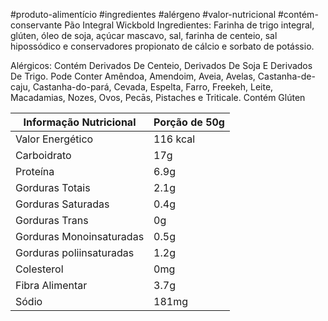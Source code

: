 #produto-alimentício #ingredientes #alérgeno #valor-nutricional #contém-conservante
Pão Integral Wickbold
Ingredientes: Farinha de trigo integral, glúten, óleo de soja, açúcar mascavo, sal, farinha de centeio, sal hipossódico e conservadores propionato de cálcio e sorbato de potássio. 

Alérgicos: Contém Derivados De Centeio, Derivados De Soja E Derivados De Trigo. Pode Conter Amêndoa, Amendoim, Aveia, Avelas, Castanha-de-caju, Castanha-do-pará, Cevada, Espelta, Farro, Freekeh, Leite, Macadamias, Nozes, Ovos, Pecās, Pistaches e Triticale. Contém Glúten

| Informação Nutricional|Porção de 50g|
| --- | --- |
|Valor Energético | 116 kcal |
|Carboidrato| 17g|
|Proteína|6.9g|
|Gorduras Totais|2.1g|
|Gorduras Saturadas|0.4g|
|Gorduras Trans|0g|
|Gorduras Monoinsaturadas|0.5g|
|Gorduras poliinsaturadas|1.2g|
|Colesterol|0mg|
|Fibra Alimentar|3.7g|
|Sódio|181mg|